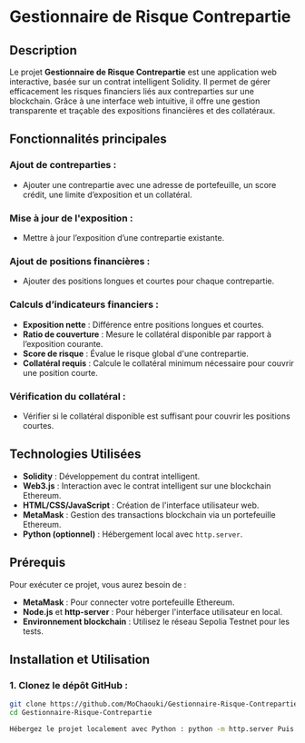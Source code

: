 # Gestionnaire de Risque Contrepartie

## Description
Le projet **Gestionnaire de Risque Contrepartie** est une application web interactive, basée sur un contrat intelligent Solidity. Il permet de gérer efficacement les risques financiers liés aux contreparties sur une blockchain. Grâce à une interface web intuitive, il offre une gestion transparente et traçable des expositions financières et des collatéraux.

## Fonctionnalités principales
### Ajout de contreparties :
- Ajouter une contrepartie avec une adresse de portefeuille, un score crédit, une limite d’exposition et un collatéral.

### Mise à jour de l'exposition :
- Mettre à jour l’exposition d’une contrepartie existante.

### Ajout de positions financières :
- Ajouter des positions longues et courtes pour chaque contrepartie.

### Calculs d’indicateurs financiers :
- **Exposition nette** : Différence entre positions longues et courtes.
- **Ratio de couverture** : Mesure le collatéral disponible par rapport à l’exposition courante.
- **Score de risque** : Évalue le risque global d'une contrepartie.
- **Collatéral requis** : Calcule le collatéral minimum nécessaire pour couvrir une position courte.

### Vérification du collatéral :
- Vérifier si le collatéral disponible est suffisant pour couvrir les positions courtes.

## Technologies Utilisées
- **Solidity** : Développement du contrat intelligent.
- **Web3.js** : Interaction avec le contrat intelligent sur une blockchain Ethereum.
- **HTML/CSS/JavaScript** : Création de l'interface utilisateur web.
- **MetaMask** : Gestion des transactions blockchain via un portefeuille Ethereum.
- **Python (optionnel)** : Hébergement local avec `http.server`.

## Prérequis
Pour exécuter ce projet, vous aurez besoin de :
- **MetaMask** : Pour connecter votre portefeuille Ethereum.
- **Node.js** et **http-server** : Pour héberger l'interface utilisateur en local.
- **Environnement blockchain** : Utilisez le réseau Sepolia Testnet pour les tests.

## Installation et Utilisation
### 1. Clonez le dépôt GitHub :
```bash
git clone https://github.com/MoChaouki/Gestionnaire-Risque-Contrepartie.git
cd Gestionnaire-Risque-Contrepartie

Hébergez le projet localement avec Python : python -m http.server Puis accédez à l'interface via http://localhost:8000.